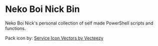 # Neko Boi Nick Bin

Neko Boi Nick's personal collection of self made PowerShell scripts and functions.

Pack icon by: [Service Icon Vectors by Vecteezy](https://www.vecteezy.com/free-vector/service-icon)
